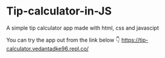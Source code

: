# Tip-calculator-in-JS
A simple tip calculator app made with html, css and javascipt

You can try the app out from the link below 👇
https://tip-calculator.vedantadke96.repl.co/
